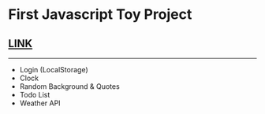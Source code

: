 # First Javascript Toy Project

## [LINK](https://cael0.github.io/javascript-for-beginners/)

---

-   Login (LocalStorage)
-   Clock
-   Random Background & Quotes
-   Todo List
-   Weather API
